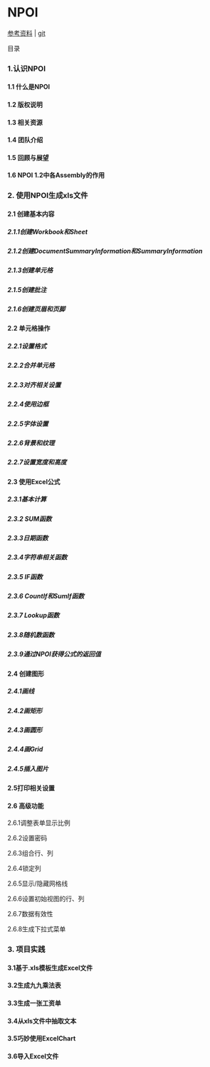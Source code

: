 # NPOI
[参考资料](https://www.cnblogs.com/ICE-SKY/p/5856257.html) | [git](https://github.com/dotnetcore/NPOI)


目录

### 1.认识NPOI

#### 1.1 什么是NPOI

#### 1.2 版权说明

#### 1.3 相关资源

#### 1.4 团队介绍

#### 1.5 回顾与展望

#### 1.6 NPOI 1.2中各Assembly的作用


### 2. 使用NPOI生成xls文件

#### 2.1 创建基本内容

##### 2.1.1创建Workbook和Sheet

##### 2.1.2创建DocumentSummaryInformation和SummaryInformation

##### 2.1.3创建单元格

##### 2.1.5创建批注

##### 2.1.6创建页眉和页脚

#### 2.2 单元格操作

##### 2.2.1设置格式

##### 2.2.2合并单元格

##### 2.2.3对齐相关设置

##### 2.2.4使用边框

##### 2.2.5字体设置

##### 2.2.6背景和纹理

##### 2.2.7设置宽度和高度

#### 2.3 使用Excel公式

##### 2.3.1基本计算

##### 2.3.2 SUM函数

##### 2.3.3日期函数

##### 2.3.4字符串相关函数

##### 2.3.5 IF函数

##### 2.3.6 CountIf和SumIf函数

##### 2.3.7 Lookup函数

##### 2.3.8随机数函数

##### 2.3.9通过NPOI获得公式的返回值

#### 2.4 创建图形

##### 2.4.1画线

##### 2.4.2画矩形

##### 2.4.3画圆形

##### 2.4.4画Grid

##### 2.4.5插入图片

#### 2.5打印相关设置
  
#### 2.6 高级功能

2.6.1调整表单显示比例

2.6.2设置密码

2.6.3组合行、列

2.6.4锁定列

2.6.5显示/隐藏网格线

2.6.6设置初始视图的行、列

2.6.7数据有效性

2.6.8生成下拉式菜单

 

### 3. 项目实践

#### 3.1基于.xls模板生成Excel文件

#### 3.2生成九九乘法表

#### 3.3生成一张工资单

#### 3.4从xls文件中抽取文本

#### 3.5巧妙使用ExcelChart

#### 3.6导入Excel文件
